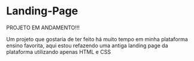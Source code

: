 # Landing-Page

PROJETO EM ANDAMENTO!!!

Um projeto que gostaria de ter feito há muito tempo em minha plataforma ensino favorita, aqui estou refazendo uma antiga landing page da plataforma
utilizando apenas HTML e CSS

